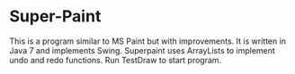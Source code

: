 Super-Paint
===========

This is a program similar to MS Paint but with improvements. It is written in Java 7 and implements Swing. Superpaint uses ArrayLists to implement undo and redo functions. Run TestDraw to start program. 

